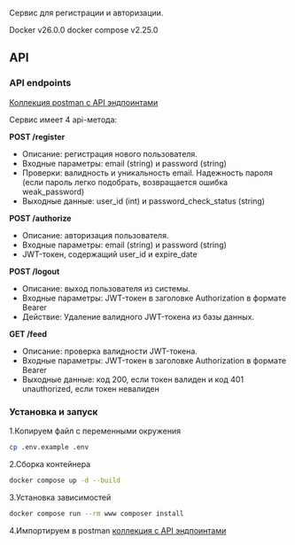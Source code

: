 Сервис для регистрации и авторизации.

Docker v26.0.0
docker compose v2.25.0

## API

### API endpoints
[Коллекция postman c API эндпоинтами](./auth_api.postman_collection.json)

Сервис имеет 4 api-метода:

**POST /register**
- Описание: регистрация нового пользователя.
- Входные параметры: email (string) и password (string)
- Проверки: валидность и уникальность email. Надежность пароля (если пароль легко подобрать, возвращается ошибка weak_password)
- Выходные данные: user_id (int) и password_check_status (string)

**POST /authorize** 
- Описание: авторизация пользователя.
- Входные параметры: email (string) и password (string)
- JWT-токен, содержащий user_id и expire_date

**POST /logout**
- Описание: выход пользователя из системы.
- Входные параметры: JWT-токен в заголовке Authorization в формате Bearer <token>
- Действие: Удаление валидного JWT-токена из базы данных.

**GET /feed** 
- Описание: проверка валидности JWT-токена.
- Входные параметры: JWT-токен в заголовке Authorization в формате Bearer <token>
- Выходные данные: код 200, если токен валиден и код 401 unauthorized, если токен невалиден

### Установка и запуск
1.Копируем файл с переменными окружения
```bash
cp .env.example .env
```
2.Сборка контейнера
```bash
docker compose up -d --build
```
3.Установка зависимостей
```bash
docker compose run --rm www composer install
```
4.Импортируем в postman [коллекция c API эндпоинтами](./auth_api.postman_collection.json)